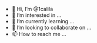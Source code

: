 - 👋 Hi, I’m @1calila
- 👀 I’m interested in ...
- 🌱 I’m currently learning ...
- 💞️ I’m looking to collaborate on ...
- 📫 How to reach me ...

<!---
1calila/1calila is a ✨ special ✨ repository because its `README.md` (this file) appears on your GitHub profile.
You can click the Preview link to take a look at your changes.
--->
